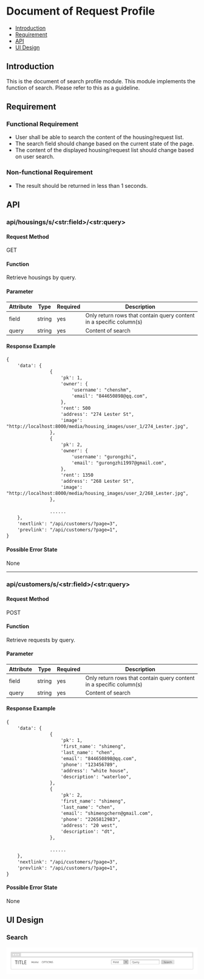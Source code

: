 # Document of Request Profile
- [Introduction](#intro)
- [Requirement](#req)
- [API](#api)
- [UI Design](#ui)

## <a name="intro">Introduction</a>
This is the document of search profile module. This module
implements the function of search. Please refer to this as a guideline. 

## <a name="req">Requirement</a>
### Functional Requirement
- User shall be able to search the content of the housing/request list. 
- The search field should change based on the current state of the page.
- The content of the displayed housing/request list should change based on user search.

### Non-functional Requirement
- The result should be returned in less than 1 seconds.

## <a name="api">API</a>
### api/housings/s/&lt;str:field&gt;/&lt;str:query&gt;

#### Request Method
GET

#### Function
Retrieve housings by query.

#### Parameter
| Attribute | Type     | Required | Description|
| ---       |  ------  |--------- |----------- |
| field|  string  | yes      |Only return rows that contain query content in a specific column(s)|
| query |  string  | yes      |Content of search|


#### Response Example
```
{
    'data': {
                {
                    'pk': 1,
                    'owner': {
                        'username': "chenshm",
                        'email': "844650898@qq.com",
                    },
                    'rent': 500
                    'address': "274 Lester St",
                    'image': "http://localhost:8000/media/housing_images/user_1/274_Lester.jpg",
                },
                {
                    'pk': 2,
                    'owner': {
                        'username': "gurongzhi",
                        'email': "gurongzhi1997@gmail.com",
                    },
                    'rent': 1350
                    'address': "268 Lester St",
                    'image': "http://localhost:8000/media/housing_images/user_2/268_Lester.jpg",
                },

                ......
    },
    'nextlink': "/api/customers/?page=3",
    'prevlink': "/api/customers/?page=1",
}
```

#### Possible Error State
None

---

### api/customers/s/&lt;str:field&gt;/&lt;str:query&gt;
#### Request Method
POST

#### Function
Retrieve requests by query.

#### Parameter

| Attribute | Type     | Required | Description|
| ---       |  ------  |--------- |----------- |
| field|  string  | yes      |Only return rows that contain query content in a specific column(s)|
| query |  string  | yes      |Content of search|


#### Response Example
```
{
    'data': {
                {
                    'pk': 1,
                    'first_name': "shimeng",
                    'last_name': "chen",
                    'email': "844650898@qq.com",
                    'phone': "123456789",
                    'address': "white house",
                    'description': "waterloo",
                },
                {
                    'pk': 2,
                    'first_name': "shimeng",
                    'last_name': "chen",
                    'email': "shimengchern@gmail.com",
                    'phone': "2265812983",
                    'address': "20 west",
                    'description': "dt",
                },

                ......
    },
    'nextlink': "/api/customers/?page=3",
    'prevlink': "/api/customers/?page=1",
}
```
#### Possible Error State
None

## <a name="ui">UI Design</a>
### Search
![alt text](Search_UI.png "Search_UI")


